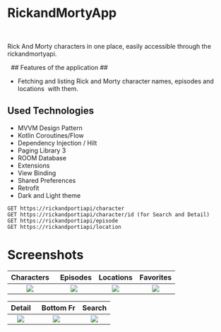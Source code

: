 # RickandMortyApp

 

Rick And Morty characters in one place, easily accessible through the rickandmortyapi.

  ## Features of the application ##
- Fetching and listing Rick and Morty character names, episodes and locations  with them.

## Used Technologies
- MVVM Design Pattern
- Kotlin Coroutines/Flow
- Dependency Injection / Hilt
- Paging Library 3
- ROOM Database
- Extensions
- View Binding
- Shared Preferences
- Retrofit
- Dark and Light theme


````
GET https://rickandportiapi/character
GET https://rickandportiapi/character/id (for Search and Detail)
GET https://rickandportiapi/episode
GET https://rickandportiapi/location
````




# Screenshots
Characters |  Episodes | Locations | Favorites
:---:|:---:|:---:|:---:
![](https://user-images.githubusercontent.com/105877592/230581406-ad610607-8175-49c4-a9c2-a9ff0ac545e1.png)|![](https://user-images.githubusercontent.com/105877592/230582788-657024db-8812-451d-a06c-f3b17b479c09.png)|![](https://user-images.githubusercontent.com/105877592/230583162-a72b23e0-336f-4b34-aeca-238a308f3f55.png)|![](https://user-images.githubusercontent.com/105877592/230582703-0cc00468-e7b7-4803-95b7-9cf73460be78.png)

Detail |  Bottom Fr | Search 
:---:|:---:|:---:
![](https://user-images.githubusercontent.com/105877592/230583689-9ff32974-09db-4dfd-863b-a3930976d9dd.png)|![](https://user-images.githubusercontent.com/105877592/230583743-9d8ac085-28b6-4dfc-b547-4f0b2c2d7613.png)|![](https://user-images.githubusercontent.com/105877592/230591973-02bb00d9-3ecd-4d73-81bd-d156c8f9c0a0.png)
